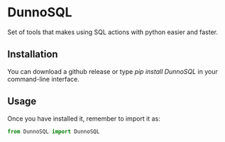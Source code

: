 # DunnoSQL
Set of tools that makes using SQL actions with python easier and faster.

## Installation
You can download a github release or type *pip install DunnoSQL* in your command-line interface. 

## Usage
Once you have installed it, remember to import it as:
```py
from DunnoSQL import DunnoSQL
```
